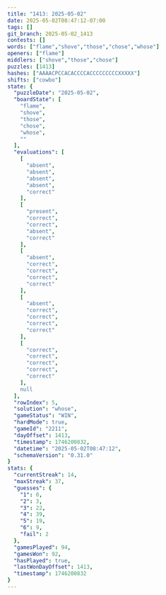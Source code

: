```yaml
---
title: "1413: 2025-05-02"
date: 2025-05-02T08:47:12-07:00
tags: []
git_branch: 2025-05-02_1413
contests: []
words: ["flame","shove","those","chose","whose"]
openers: ["flame"]
middlers: ["shove","those","chose"]
puzzles: [1413]
hashes: ["AAAACPCCACACCCCACCCCCCCCCXXXXX"]
shifts: ["cowbo"]
state: {
  "puzzleDate": "2025-05-02",
  "boardState": [
    "flame",
    "shove",
    "those",
    "chose",
    "whose",
    ""
  ],
  "evaluations": [
    [
      "absent",
      "absent",
      "absent",
      "absent",
      "correct"
    ],
    [
      "present",
      "correct",
      "correct",
      "absent",
      "correct"
    ],
    [
      "absent",
      "correct",
      "correct",
      "correct",
      "correct"
    ],
    [
      "absent",
      "correct",
      "correct",
      "correct",
      "correct"
    ],
    [
      "correct",
      "correct",
      "correct",
      "correct",
      "correct"
    ],
    null
  ],
  "rowIndex": 5,
  "solution": "whose",
  "gameStatus": "WIN",
  "hardMode": true,
  "gameId": "2211",
  "dayOffset": 1413,
  "timestamp": 1746200832,
  "datetime": "2025-05-02T08:47:12",
  "schemaVersion": "0.31.0"
}
stats: {
  "currentStreak": 14,
  "maxStreak": 37,
  "guesses": {
    "1": 0,
    "2": 3,
    "3": 22,
    "4": 39,
    "5": 19,
    "6": 9,
    "fail": 2
  },
  "gamesPlayed": 94,
  "gamesWon": 92,
  "hasPlayed": true,
  "lastWonDayOffset": 1413,
  "timestamp": 1746200832
}
---
```

<!-- more -->
